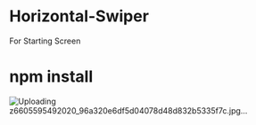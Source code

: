 # Horizontal-Swiper
For Starting Screen

# npm install


![Uploading z6605595492020_96a320e6df5d04078d48d832b5335f7c.jpg…]()
